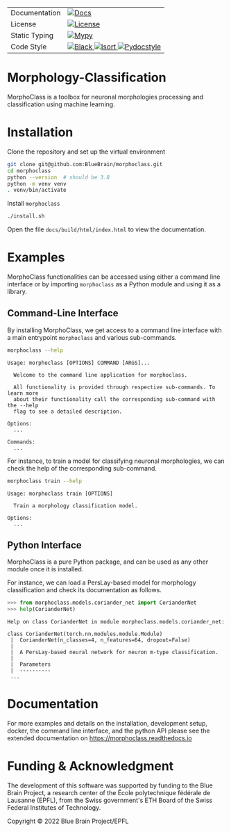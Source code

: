 <table>
    <tr>
        <td>Documentation</td>
        <td>
            <a href="https://morphoclass.readthedocs.io/en/latest/">
                <img src="https://readthedocs.org/projects/morphoclass/badge/?version=latest" alt="Docs">
            </a>
        </td>
    </tr>
    <tr>
        <td>License</td>
        <td>
            <a href="https://github.com/BlueBrain/morphoclass/blob/master/LICENSE.txt">
                <img src="https://img.shields.io/github/license/BlueBrain/morphoclass" alt="License" />
            </a>
        </td>
    </tr>
    <tr>
        <td>Static Typing</td>
        <td>
            <a href="http://mypy-lang.org/">
                <img src="http://www.mypy-lang.org/static/mypy_badge.svg" alt="Mypy">
            </a>
        </td>
    </tr>
    <tr>
        <td>Code Style</td>
        <td>
            <a href="https://github.com/psf/black">
                <img src="https://img.shields.io/badge/code%20style-black-000000.svg" alt="Black">
            </a>
            <a href="https://pycqa.github.io/isort/">
                <img src="https://img.shields.io/badge/%20imports-isort-%231674b1?style=flat&labelColor=ef8336" alt="Isort">
            </a>
            <a href="https://flake8.pycqa.org/">
                <img src="https://img.shields.io/badge/PEP8-flake8-informational" alt="Pydocstyle">
            </a>
        </td>
    </tr>
</table>


# Morphology-Classification
MorphoClass is a toolbox for neuronal morphologies processing and
classification using machine learning.

# Installation
Clone the repository and set up the virtual environment
```sh
git clone git@github.com:BlueBrain/morphoclass.git
cd morphoclass
python --version  # should be 3.8
python -m venv venv
. venv/bin/activate
```

Install `morphoclass`
```sh
./install.sh
```

Open the file `docs/build/html/index.html` to view the documentation.

# Examples
MorphoClass functionalities can be accessed using either a command line
interface or by importing `morphoclass` as a Python module and using it as a
library.

## Command-Line Interface
By installing MorphoClass, we get access to a command line interface with a
main entrypoint `morphoclass` and various sub-commands.
```sh
morphoclass --help
```
```
Usage: morphoclass [OPTIONS] COMMAND [ARGS]...

  Welcome to the command line application for morphoclass.

  All functionality is provided through respective sub-commands. To learn more
  about their functionality call the corresponding sub-command with the --help
  flag to see a detailed description.

Options:
  ...

Commands:
  ...
```

For instance, to train a model for classifying neuronal morphologies, we can
check the help of the corresponding sub-command.
```sh
morphoclass train --help
```
```
Usage: morphoclass train [OPTIONS]

  Train a morphology classification model.

Options:
  ...
```

## Python Interface
MorphoClass is a pure Python package, and can be used as any other module once
it is installed.

For instance, we can load a PersLay-based model for morphology classification
and check its documentation as follows.
```py
>>> from morphoclass.models.coriander_net import CorianderNet
>>> help(CorianderNet)
```
```
Help on class CorianderNet in module morphoclass.models.coriander_net:

class CorianderNet(torch.nn.modules.module.Module)
 |  CorianderNet(n_classes=4, n_features=64, dropout=False)
 |
 |  A PersLay-based neural network for neuron m-type classification.
 |
 |  Parameters
 |  ----------
 ...
```

# Documentation
For more examples and details on the installation, development setup, docker,
the command line interface, and the python API please see the extended
documentation on https://morphoclass.readthedocs.io

# Funding & Acknowledgment
The development of this software was supported by funding to the Blue Brain
Project, a research center of the École polytechnique fédérale de Lausanne
(EPFL), from the Swiss government's ETH Board of the Swiss Federal Institutes
of Technology.

Copyright © 2022 Blue Brain Project/EPFL
